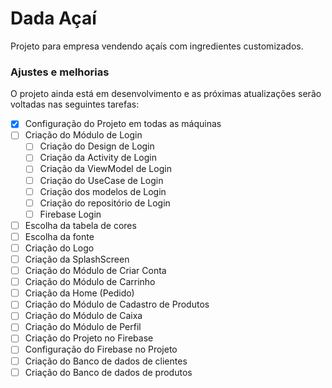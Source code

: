 # Dada Açaí

Projeto para empresa vendendo açaís com ingredientes customizados.

### Ajustes e melhorias

O projeto ainda está em desenvolvimento e as próximas atualizações serão voltadas nas seguintes tarefas:

- [x] Configuração do Projeto em todas as máquinas
- [ ] Criação do Módulo de Login
	- [ ] Criação do Design de Login
	- [ ] Criação da Activity de Login
	- [ ] Criação da ViewModel de Login
	- [ ] Criação do UseCase de Login
	- [ ] Criação dos modelos de Login
	- [ ] Criação do repositório de Login
	- [ ] Firebase Login
- [ ] Escolha da tabela de cores
- [ ] Escolha da fonte
- [ ] Criação do Logo
- [ ] Criação da SplashScreen 
- [ ] Criação do Módulo de Criar Conta
- [ ] Criação do Módulo de Carrinho
- [ ] Criação da Home (Pedido)
- [ ] Criação do Módulo de Cadastro de Produtos
- [ ] Criação do Módulo de Caixa
- [ ] Criação do Módulo de Perfil
- [ ] Criação do Projeto no Firebase
- [ ] Configuração do Firebase no Projeto
- [ ] Criação do Banco de dados de clientes
- [ ] Criação do Banco de dados de produtos